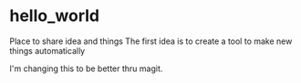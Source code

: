 # hello_world
Place to share idea and things
The first idea is to create a tool to make new things automatically

I'm changing this to be better thru magit.
